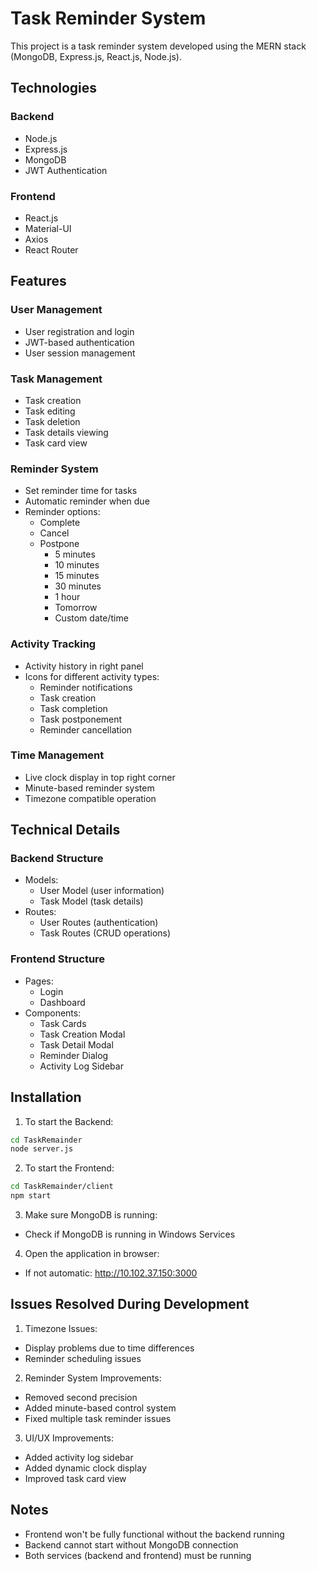 # Task Reminder System

This project is a task reminder system developed using the MERN stack (MongoDB, Express.js, React.js, Node.js).

## Technologies

### Backend
- Node.js
- Express.js
- MongoDB
- JWT Authentication

### Frontend
- React.js
- Material-UI
- Axios
- React Router

## Features

### User Management
- User registration and login
- JWT-based authentication
- User session management

### Task Management
- Task creation
- Task editing
- Task deletion
- Task details viewing
- Task card view

### Reminder System
- Set reminder time for tasks
- Automatic reminder when due
- Reminder options:
  - Complete
  - Cancel
  - Postpone
    - 5 minutes
    - 10 minutes
    - 15 minutes
    - 30 minutes
    - 1 hour
    - Tomorrow
    - Custom date/time

### Activity Tracking
- Activity history in right panel
- Icons for different activity types:
  - Reminder notifications
  - Task creation
  - Task completion
  - Task postponement
  - Reminder cancellation

### Time Management
- Live clock display in top right corner
- Minute-based reminder system
- Timezone compatible operation

## Technical Details

### Backend Structure
- Models:
  - User Model (user information)
  - Task Model (task details)
- Routes:
  - User Routes (authentication)
  - Task Routes (CRUD operations)

### Frontend Structure
- Pages:
  - Login
  - Dashboard
- Components:
  - Task Cards
  - Task Creation Modal
  - Task Detail Modal
  - Reminder Dialog
  - Activity Log Sidebar

## Installation

1. To start the Backend:
```bash
cd TaskRemainder
node server.js
```

2. To start the Frontend:
```bash
cd TaskRemainder/client
npm start
```

3. Make sure MongoDB is running:
- Check if MongoDB is running in Windows Services

4. Open the application in browser:
- If not automatic: http://10.102.37.150:3000

## Issues Resolved During Development

1. Timezone Issues:
- Display problems due to time differences
- Reminder scheduling issues

2. Reminder System Improvements:
- Removed second precision
- Added minute-based control system
- Fixed multiple task reminder issues

3. UI/UX Improvements:
- Added activity log sidebar
- Added dynamic clock display
- Improved task card view

## Notes

- Frontend won't be fully functional without the backend running
- Backend cannot start without MongoDB connection
- Both services (backend and frontend) must be running 